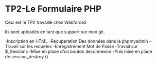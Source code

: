 # TP2-Le Formulaire PHP


Ceci est le TP2 travaillé chez Webforce3

Ils sont uploadés en tant que support sur mon git.

-Inscription en HTML
-Recuperation Des données dans le phpmyadmin
-Travail sur les requetes
-Enregistrement Mot de Passe
-Travail sur $_Sessions
-Mise en place d'un bouton deconnexion
-Puis mise en place de session_destroy ()